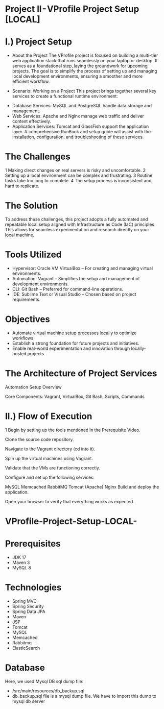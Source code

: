 # Project II - VProfile Project Setup [LOCAL]
# I.) Project Setup
* About the Project
The VProfile project is focused on building a multi-tier web application stack that runs seamlessly on your laptop or desktop. It serves as a foundational step, laying the groundwork for upcoming projects. The goal is to simplify the process of setting up and managing local development environments, ensuring a smoother and more efficient workflow.

* Scenario: Working on a Project
This project brings together several key services to create a functional runtime environment:

- Database Services: MySQL and PostgreSQL handle data storage and management.
- Web Services: Apache and Nginx manage web traffic and deliver content effectively.
- Application Services: Tomcat and GlassFish support the application layer.
A comprehensive RunBook and setup guide will assist with the installation, configuration, and troubleshooting of these services.

# The Challenges
 1 Making direct changes on real servers is risky and uncomfortable.
 2 Setting up a local environment can be complex and frustrating.
 3 Routine tasks take too long to complete.
 4 The setup process is inconsistent and hard to replicate.

# The Solution
To address these challenges, this project adopts a fully automated and repeatable local setup aligned with Infrastructure as Code (IaC) principles. This allows for seamless experimentation and research directly on your local machine.

# Tools Utilized
* Hypervisor: Oracle VM VirtualBox – For creating and managing virtual environments.
* Automation: Vagrant – Simplifies the setup and management of development environments.
* CLI: Git Bash – Preferred for command-line operations.
* IDE: Sublime Text or Visual Studio – Chosen based on project requirements.

# Objectives
* Automate virtual machine setup processes locally to optimize workflows.
* Establish a strong foundation for future projects and initiatives.
* Enable real-world experimentation and innovation through locally-hosted projects.

# The Architecture of Project Services
Automation Setup Overview

Core Components: Vagrant, VirtualBox, Git Bash, Scripts, Commands

# II.) Flow of Execution
 1 Begin by setting up the tools mentioned in the Prerequisite Video.

Clone the source code repository.

Navigate to the Vagrant directory (cd into it).

Spin up the virtual machines using Vagrant.

Validate that the VMs are functioning correctly.

Configure and set up the following services:

MySQL
Memcached
RabbitMQ
Tomcat (Apache)
Nginx
Build and deploy the application.

Open your browser to verify that everything works as expected.



# VProfile-Project-Setup-LOCAL-
# Prerequisites
* JDK 17
* Maven 3
* MySQL 8
# Technologies
* Spring MVC
* Spring Security
* Spring Data JPA
* Maven
* JSP
* Tomcat
* MySQL
* Memcached
* Rabbitmq
* ElasticSearch

# Database
Here, we used Mysql DB sql dump file:

* /src/main/resources/db_backup.sql
* db_backup.sql file is a mysql dump file. We have to import this dump to mysql db server


